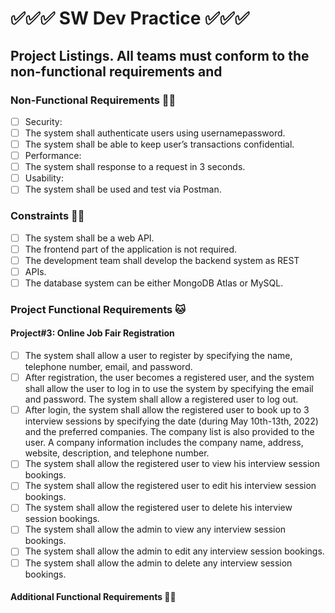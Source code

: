 # ✅✅✅ SW Dev Practice ✅✅✅

## Project Listings. All teams must conform to the non-functional requirements and

### Non-Functional Requirements 🐱‍👤

- [ ] Security:
- [ ] The system shall authenticate users using usernamepassword.
- [ ] The system shall be able to keep user’s transactions confidential.
- [ ] Performance:
- [ ] The system shall response to a request in 3 seconds.
- [ ] Usability:
- [ ] The system shall be used and test via Postman.

### Constraints 🐱‍👓

- [ ] The system shall be a web API.
- [ ] The frontend part of the application is not required.
- [ ] The development team shall develop the backend system as REST
- [ ] APIs.
- [ ] The database system can be either MongoDB Atlas or MySQL.

### Project Functional Requirements 🐱

#### Project#3: Online Job Fair Registration

- [ ] The system shall allow a user to register by specifying the name, telephone number, email, and password.
- [ ] After registration, the user becomes a registered user, and the system shall allow the user to log in to use the system by specifying the email and password. The system shall allow a registered user to log out.
- [ ] After login, the system shall allow the registered user to book up to 3 interview sessions by specifying the date (during May 10th-13th, 2022) and the preferred companies. The company list is also provided to the user. A company information includes the company name, address, website, description, and telephone number.
- [ ] The system shall allow the registered user to view his interview session bookings.
- [ ] The system shall allow the registered user to edit his interview session bookings.
- [ ] The system shall allow the registered user to delete his interview session bookings.
- [ ] The system shall allow the admin to view any interview session bookings.
- [ ] The system shall allow the admin to edit any interview session bookings.
- [ ] The system shall allow the admin to delete any interview session bookings.

#### Additional Functional Requirements 🐱‍🏍

